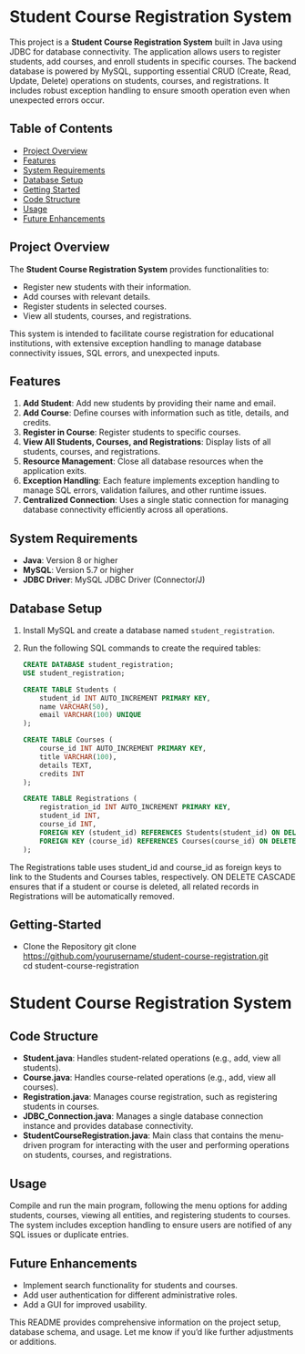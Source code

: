 # Student Course Registration System

This project is a **Student Course Registration System** built in Java using JDBC for database connectivity. The application allows users to register students, add courses, and enroll students in specific courses. The backend database is powered by MySQL, supporting essential CRUD (Create, Read, Update, Delete) operations on students, courses, and registrations. It includes robust exception handling to ensure smooth operation even when unexpected errors occur.

## Table of Contents
- [Project Overview](#project-overview)
- [Features](#features)
- [System Requirements](#system-requirements)
- [Database Setup](#database-setup)
- [Getting Started](#getting-started)
- [Code Structure](#code-structure)
- [Usage](#usage)
- [Future Enhancements](#future-enhancements)

## Project Overview
The **Student Course Registration System** provides functionalities to:
- Register new students with their information.
- Add courses with relevant details.
- Register students in selected courses.
- View all students, courses, and registrations.

This system is intended to facilitate course registration for educational institutions, with extensive exception handling to manage database connectivity issues, SQL errors, and unexpected inputs.

## Features
1. **Add Student**: Add new students by providing their name and email.
2. **Add Course**: Define courses with information such as title, details, and credits.
3. **Register in Course**: Register students to specific courses.
4. **View All Students, Courses, and Registrations**: Display lists of all students, courses, and registrations.
5. **Resource Management**: Close all database resources when the application exits.
6. **Exception Handling**: Each feature implements exception handling to manage SQL errors, validation failures, and other runtime issues.
7. **Centralized Connection**: Uses a single static connection for managing database connectivity efficiently across all operations.

## System Requirements
- **Java**: Version 8 or higher
- **MySQL**: Version 5.7 or higher
- **JDBC Driver**: MySQL JDBC Driver (Connector/J)

## Database Setup

1. Install MySQL and create a database named `student_registration`.
2. Run the following SQL commands to create the required tables:

   ```sql
   CREATE DATABASE student_registration;
   USE student_registration;

   CREATE TABLE Students (
       student_id INT AUTO_INCREMENT PRIMARY KEY,
       name VARCHAR(50),
       email VARCHAR(100) UNIQUE
   );

   CREATE TABLE Courses (
       course_id INT AUTO_INCREMENT PRIMARY KEY,
       title VARCHAR(100),
       details TEXT,
       credits INT
   );

   CREATE TABLE Registrations (
       registration_id INT AUTO_INCREMENT PRIMARY KEY,
       student_id INT,
       course_id INT,
       FOREIGN KEY (student_id) REFERENCES Students(student_id) ON DELETE CASCADE,
       FOREIGN KEY (course_id) REFERENCES Courses(course_id) ON DELETE CASCADE
   );

The Registrations table uses student_id and course_id as foreign keys to link to the Students and Courses tables, respectively. ON DELETE CASCADE ensures that if a student or course is deleted, all related records in Registrations will be automatically removed.

## Getting-Started

  - Clone the Repository
      git clone https://github.com/yourusername/student-course-registration.git <br/>
      cd student-course-registration


# Student Course Registration System

## Code Structure

- **Student.java**: Handles student-related operations (e.g., add, view all students).
- **Course.java**: Handles course-related operations (e.g., add, view all courses).
- **Registration.java**: Manages course registration, such as registering students in courses.
- **JDBC_Connection.java**: Manages a single database connection instance and provides database connectivity.
- **StudentCourseRegistration.java**: Main class that contains the menu-driven program for interacting with the user and performing operations on students, courses, and registrations.


## Usage

Compile and run the main program, following the menu options for adding students, courses, viewing all entities, and registering students to courses. The system includes exception handling to ensure users are notified of any SQL issues or duplicate entries.

## Future Enhancements

- Implement search functionality for students and courses.
- Add user authentication for different administrative roles.
- Add a GUI for improved usability.

This README provides comprehensive information on the project setup, database schema, and usage. Let me know if you’d like further adjustments or additions.


  
